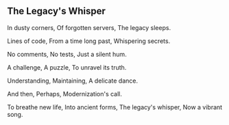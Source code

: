 ## The Legacy's Whisper

In dusty corners,
Of forgotten servers,
The legacy sleeps.

Lines of code,
From a time long past,
Whispering secrets.

No comments,
No tests,
Just a silent hum.

A challenge,
A puzzle,
To unravel its truth.

Understanding,
Maintaining,
A delicate dance.

And then,
Perhaps,
Modernization's call.

To breathe new life,
Into ancient forms,
The legacy's whisper,
Now a vibrant song.
